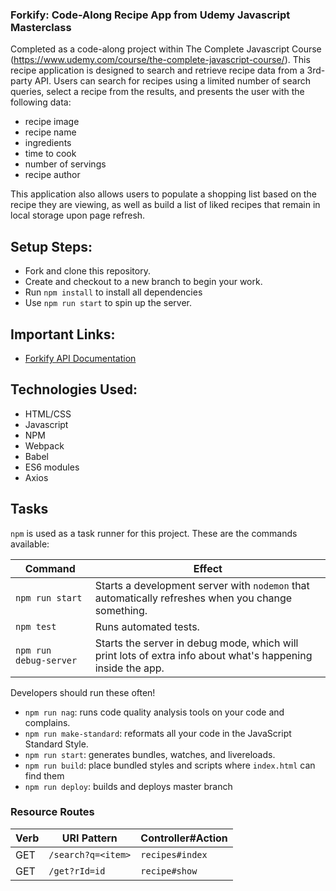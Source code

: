 ### Forkify: Code-Along Recipe App from Udemy Javascript Masterclass

Completed as a code-along project within The Complete Javascript Course (https://www.udemy.com/course/the-complete-javascript-course/). This recipe application is designed to search and retrieve recipe data from a 3rd-party API. Users can search for recipes using a limited number of search queries, select a recipe from the results, and presents the user with the following data:
- recipe image
- recipe name
- ingredients
- time to cook
- number of servings
- recipe author

This application also allows users to populate a shopping list based on the recipe they are viewing, as well as build a list of liked recipes that remain in local storage upon page refresh. 

## Setup Steps:

- Fork and clone this repository.
- Create and checkout to a new branch to begin your work.
- Run `npm install` to install all dependencies
- Use `npm run start` to spin up the server.

## Important Links:
- [Forkify API Documentation](https://forkify-api.herokuapp.com/)

## Technologies Used:
- HTML/CSS
- Javascript
- NPM
- Webpack 
- Babel
- ES6 modules
- Axios


## Tasks

`npm` is used as a task runner for this project. These are the commands available:

| Command                | Effect                                                                                                      |
|------------------------|-------------------------------------------------------------------------------------------------------------|
| `npm run start`       | Starts a development server with `nodemon` that automatically refreshes when you change something.                                                                                         |
| `npm test`             | Runs automated tests.                                                                                       |
| `npm run debug-server` | Starts the server in debug mode, which will print lots of extra info about what's happening inside the app. |

Developers should run these often!

- `npm run nag`: runs code quality analysis tools on your code and complains.
- `npm run make-standard`: reformats all your code in the JavaScript Standard
  Style.
- `npm run start`: generates bundles, watches, and livereloads.
- `npm run build`: place bundled styles and scripts where `index.html` can find
    them
- `npm run deploy`: builds and deploys master branch


### Resource Routes

| Verb   | URI Pattern            | Controller#Action |
|--------|------------------------|-------------------|
| GET    | `/search?q=<item>`     | `recipes#index`  |
| GET    | `/get?rId=id`          | `recipe#show`    |

